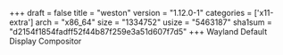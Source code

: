 +++
draft = false
title = "weston"
version = "1.12.0-1"
categories = ['x11-extra']
arch = "x86_64"
size = "1334752"
usize = "5463187"
sha1sum = "d2154f1854fadff52f44b87f259e3a51d607f7d5"
+++
Wayland Default Display Compositor